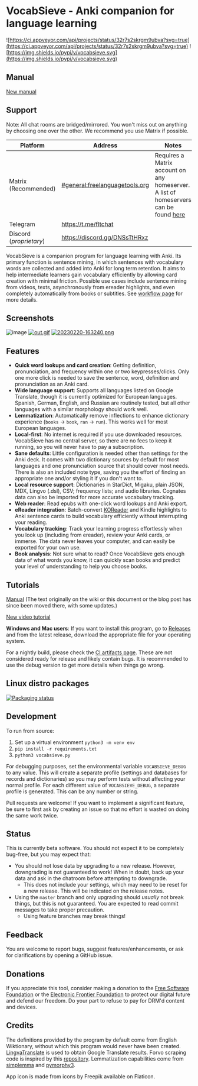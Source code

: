 # VocabSieve - Anki companion for language learning
![https://ci.appveyor.com/api/projects/status/32r7s2skrgm9ubva?svg=true](https://ci.appveyor.com/api/projects/status/32r7s2skrgm9ubva?svg=true)
![https://img.shields.io/pypi/v/vocabsieve.svg](https://img.shields.io/pypi/v/vocabsieve.svg)

## Manual

[New manual](https://docs.freelanguagetools.org/)

## Support

Note: All chat rooms are bridged/mirrored. You won't miss out on anything by choosing one over the other. We recommend you use Matrix if possible.

| Platform                | Address                         | Notes |
|  ---                    |    ----                         | ---   |
| Matrix (Recommended)    | [#general:freelanguagetools.org](https://matrix.to/#/#general:freelanguagetools.org)  |   Requires a Matrix account on any homeserver. A list of homeservers can be found [here](https://tatsumoto-ren.github.io/blog/list-of-matrix-servers.html)    |
| Telegram                | <https://t.me/fltchat>          |       |
| Discord (*proprietary*) | <https://discord.gg/DNSsTtHRxz>              |       |

VocabSieve is a companion program for language learning with Anki. Its primary function is sentence mining, in which sentences with vocabulary words are collected and added into Anki for long term retention. It aims to help intermediate learners gain vocabulary efficiently by allowing card creation with minimal friction. Possible use cases include sentence mining from videos, texts, asynchronously from ereader highlights, and even completely automatically from books or subtitles. See [workflow page](https://docs.freelanguagetools.org/workflows) for more details.

## Screenshots

![image](https://github.com/FreeLanguageTools/vocabsieve/assets/22680475/6dadb14e-2d19-423f-8b59-8a26f7229aac)
[![out.gif](https://i.postimg.cc/5yj3VjPB/out.gif)](https://postimg.cc/kR38NMPG)
[![20230220-163240.png](https://i.postimg.cc/rwT8HvJ8/20230220-163240.png)](https://postimg.cc/TpkMLNFS)


## Features
- **Quick word lookups and card creation**: Getting definition, pronunciation, and frequency within one or two keypresses/clicks. Only one more click is needed to save the sentence, word, definition and pronunciation as an Anki card.
- **Wide language support**: Supports all languages listed on Google Translate, though it is currently optimized for European languages. Spanish, German, English, and Russian are routinely tested, but all other languages with a similar morphology should work well.
- **Lemmatization**: Automatically remove inflections to enhance dictionary experience (`books` -> `book`, `ran` -> `run`). This works well for most European languages.
- **Local-first**: No internet is required if you use downloaded resources. VocabSieve has no central server, so there are no fees to keep it running, so you will never have to pay a subscription.
- **Sane defaults**: Little configuration is needed other than settings for the Anki deck. It comes with two dictionary sources by default for most languages and one pronunciation source that should cover most needs. There is also an included note type, saving you the effort of finding an appropriate one and/or styling it if you don't want to.
- **Local resource support**: Dictionaries in StarDict, Migaku, plain JSON, MDX, Lingvo (.dsl), CSV; frequency lists; and audio libraries. Cognates data can also be imported for more accurate vocabulary tracking.
- **Web reader**: Read epubs with one-click word lookups and Anki export.
- **eReader integration**: Batch-convert [KOReader](https://github.com/koreader/koreader) and Kindle highlights to Anki sentence cards to build vocabulary efficiently without interrupting your reading.
- **Vocabulary tracking**: Track your learning progress effortlessly when you look up (including from ereader), review your Anki cards, or immerse. The data never leaves your computer, and can easily be exported for your own use.
- **Book analysis**: Not sure what to read? Once VocabSieve gets enough data of what words you know, it can quickly scan books and predict your level of understanding to help you choose books. 

## Tutorials
[Manual](https://docs.freelanguagetools.org/)
(The text originally on the wiki or this document or the blog post has since been moved there, with some updates.)

[New video tutorial](https://www.youtube.com/watch?v=EHW-kBLmuHU)

**Windows and Mac users**: If you want to install this program, go to [Releases](https://github.com/FreeLanguageTools/vocabsieve/releases/) and from the latest release, download the appropriate file for your operating system. 

For a nightly build, please check the [CI artifacts page](https://nightly.link/FreeLanguageTools/vocabsieve/workflows/build-binaries/master). These are not considered ready for release and likely contain bugs. It is recommended to use the debug version to get more details when things go wrong.


## Linux distro packages
[![Packaging status](https://repology.org/badge/vertical-allrepos/vocabsieve.svg)](https://repology.org/project/vocabsieve/versions)
  
## Development
To run from source:
1. Set up a virtual environment `python3 -m venv env`
2. `pip install -r requirements.txt`
3. `python3 vocabsieve.py`

For debugging purposes, set the environmental variable `VOCABSIEVE_DEBUG` to any value. This will create a separate profile (settings and databases for records and dictionaries) so you may perform tests without affecting your normal profile. For each different value of `VOCABSIEVE_DEBUG`, a separate profile is generated. This can be any number or string.

Pull requests are welcome! If you want to implement a significant feature, be sure to first ask by creating an issue so that no effort is wasted on doing the same work twice.

## Status
This is currently beta software. You should not expect it to be completely bug-free, but you may expect that:
- You should not lose data by upgrading to a new release. However, downgrading is not guaranteed to work! When in doubt, back up your data and ask in the chatroom before attempting to downgrade.
    - This does not include your settings, which may need to be reset for a new release. This will be indicated on the release notes.
- Using the `master` branch and only upgrading should *usually* not break things, but this is not guaranteed. You are expected to read commit messages to take proper precaution.
    - Using feature branches may break things!

## Feedback
You are welcome to report bugs, suggest features/enhancements, or ask for clarifications by opening a GitHub issue.

## Donations
If you appreciate this tool, consider making a donation to the [Free Software Foundation](https://www.fsf.org/) or the [Electronic Frontier Foundation](https://www.eff.org/) to protect our digital future and defend our freedom. Do your part to refuse to pay for DRM'd content and devices. 

## Credits
The definitions provided by the program by default come from English Wiktionary, without which this program would never have been created. [LingvaTranslate](https://github.com/thedaviddelta/lingva-translate) is used to obtain Google Translate results. Fоrvо scraping code is inspired by this [repository](https://github.com/Rascalov/Anki-Simple-Forvo-Audio). Lemmatization capabilities come from [simplemma](https://github.com/adbar/simplemma) and [pymorphy3](https://github.com/kmike/pymorphy3).

App icon is made from icons by Freepik available on Flaticon.
